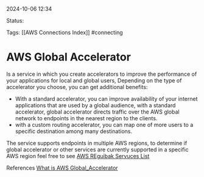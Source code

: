 2024-10-06 12:34

Status:

Tags:
[[AWS Connections Index]]
#connecting

# AWS Global Accelerator

Is a service in which you create accelerators to improve the performance of your applications for local and global users, Depending on the type of accelerator you choose, you can get additional benefits:

- With a standard accelerator, you can improve availability of your internet applications that are used by a global audience, with a standard accelerator, global accelerator directs traffic over the AWS global network to endpoints in the nearest region to the clients.
- with a custom routing accelerator, you can map one of more users to a specific destination among many destinations.

The service supports endpoints in multiple AWS regions, to determine if global accelerator or other services are currently supported in a specific AWS region feel free to see [AWS REguibak Servuces List](https://aws.amazon.com/about-aws/global-infrastructure/regional-product-services/)


References 
[What is AWS Global_Accelerator](https://docs.aws.amazon.com/global-accelerator/latest/dg/what-is-global-accelerator.html)